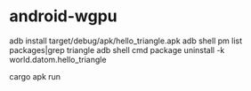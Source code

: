 # android-wgpu

adb install target/debug/apk/hello_triangle.apk
adb shell pm list packages|grep triangle
adb shell cmd package uninstall -k world.datom.hello_triangle


cargo apk run
